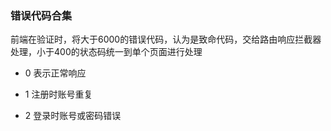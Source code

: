 ### 错误代码合集

前端在验证时，将大于6000的错误代码，认为是致命代码，交给路由响应拦截器处理，小于400的状态码统一到单个页面进行处理

+ 0  表示正常响应

+ 1  注册时账号重复

+ 2  登录时账号或密码错误

  